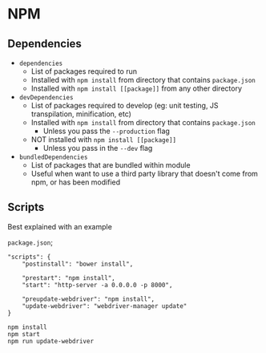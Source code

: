 NPM
===

Dependencies
------------

- `dependencies`
  - List of packages required to run
  - Installed with `npm install` from directory that contains `package.json`
  - Installed with `npm install [[package]]` from any other directory
- `devDependencies`
  - List of packages required to develop (eg: unit testing, JS transpilation, minification, etc)
  - Installed with `npm install` from directory that contains `package.json`
    - Unless you pass the `--production` flag
  - NOT installed with `npm install [[package]]`
    - Unless you pass in the `--dev` flag
- `bundledDependencies`
  - List of packages that are bundled within module
  - Useful when want to use a third party library that doesn't come from npm, or has been modified

Scripts
-------

Best explained with an example

`package.json`;

```
"scripts": {
    "postinstall": "bower install",

    "prestart": "npm install",
    "start": "http-server -a 0.0.0.0 -p 8000",
    
    "preupdate-webdriver": "npm install",
    "update-webdriver": "webdriver-manager update"
}
```

```
npm install
npm start
npm run update-webdriver
```
